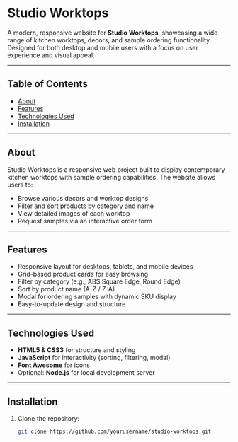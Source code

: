# Studio Worktops

A modern, responsive website for **Studio Worktops**, showcasing a wide range of kitchen worktops, decors, and sample ordering functionality. Designed for both desktop and mobile users with a focus on user experience and visual appeal.

---

## Table of Contents
- [About](#about)
- [Features](#features)
- [Technologies Used](#technologies-used)
- [Installation](#installation)
---

## About
Studio Worktops is a responsive web project built to display contemporary kitchen worktops with sample ordering capabilities. The website allows users to:

- Browse various decors and worktop designs
- Filter and sort products by category and name
- View detailed images of each worktop
- Request samples via an interactive order form

---

## Features
- Responsive layout for desktops, tablets, and mobile devices
- Grid-based product cards for easy browsing
- Filter by category (e.g., ABS Square Edge, Round Edge)
- Sort by product name (A-Z / Z-A)
- Modal for ordering samples with dynamic SKU display
- Easy-to-update design and structure

---

## Technologies Used
- **HTML5 & CSS3** for structure and styling
- **JavaScript** for interactivity (sorting, filtering, modal)
- **Font Awesome** for icons
- Optional: **Node.js** for local development server

---

## Installation

1. Clone the repository:
   ```bash
   git clone https://github.com/yourusername/studio-worktops.git
